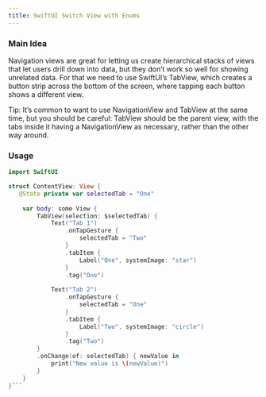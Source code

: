 ```yaml
---
title: SwiftUI Switch View with Enums
---
```


### Main Idea

Navigation views are great for letting us create hierarchical stacks of views that let users drill down into data, but they don’t work so well for showing unrelated data. For that we need to use SwiftUI’s TabView, which creates a button strip across the bottom of the screen, where tapping each button shows a different view.

Tip: It’s common to want to use NavigationView and TabView at the same time, but you should be careful: TabView should be the parent view, with the tabs inside it having a NavigationView as necessary, rather than the other way around.
### Usage

```swift
import SwiftUI

struct ContentView: View {
   @State private var selectedTab = "One"
    
    var body: some View {
        TabView(selection: $selectedTab) {
            Text("Tab 1")
                .onTapGesture {
                    selectedTab = "Two"
                }
                .tabItem {
                    Label("One", systemImage: "star")
                }
                .tag("One")
            
            Text("Tab 2")
                .onTapGesture {
                    selectedTab = "One"
                }
                .tabItem {
                    Label("Two", systemImage: "circle")
                }
                .tag("Two")
        }
        .onChange(of: selectedTab) { newValue in
            print("New value is \(newValue)")
        }
    }
}```
